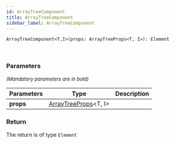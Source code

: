 ```yaml
---
id: ArrayTreeComponent
title: ArrayTreeComponent
sidebar_label: ArrayTreeComponent
---
```


```tsx
ArrayTreeComponent<T,I>(props: ArrayTreeProps<T, I>): Element
```
<br/>



### Parameters

<font size="2"><i>(Mandatory parameters are in bold)</i></font>

| Parameters | Type | Description |
| --------- | ---- | ----------- |
| **props** | [ArrayTreeProps](/api2/types/ArrayTreeProps.md)<T, I\> |  |


### Return



The return is of type <code>Element</code>